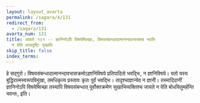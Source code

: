 ```yaml
---
layout: layout_avarta
permalink: /sagara/4/131
redirect_from:
  - /sagara/131
avarta_num: 131
title: आवर्तः १३१ -- ज्ञानिनोऽपि विषयेष्विच्छा, विषयसंबन्धादात्मानन्दावभासश्च भवति
  न वेति तत्त्वदृष्टिः पृच्छति
skip_title: false
index_terms: 
---
```


हे सद्गुरो। विषयसंबन्धादात्मानन्दावभासक्रमोऽज्ञानिविषये प्रतिपादितो भवद्भिः, न ज्ञानिविषये। यतो यस्य बुद्धिरात्मस्वरूपविमुखा, तमधिकृत्य प्रस्तावः कृतः पूर्वं
भवद्भिः। तादृश्चाज्ञान्येव न ज्ञानी। तस्मादिदानीं ज्ञानिनोऽपि विषयेष्विच्छा
तस्यापि विषयसंबन्धात् पूर्वोक्तक्रमेण सुखाभिव्यक्तिश्च जायते न वेति बोधयितुमर्हन्ति भवन्तः, इति।
